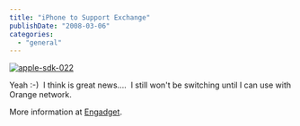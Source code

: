 ```yaml
---
title: "iPhone to Support Exchange"
publishDate: "2008-03-06"
categories: 
  - "general"
---
```


[![apple-sdk-022](http://ramberlinggeek.co.uk/wp-content/uploads/2008/03/apple-sdk-022.jpg)](http://www.engadget.com/2008/03/06/live-from-apples-iphone-press-conference/)

Yeah :-)  I think is great news....  I still won't be switching until I can use with Orange network.

More information at [Engadget](http://www.engadget.com/2008/03/06/live-from-apples-iphone-press-conference/).
